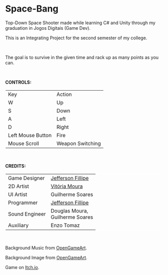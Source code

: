 # Space-Bang

<p class="text-center"></p>
<p class="text-center">Top-Down Space Shooter made while learning C# and Unity through my graduation in Jogos Digitais (Game Dev).
</p>
<p class="text-center">This is an Integrating Project for the second semester of my college.</p>
<p><br></p>
<p class="text-center">The goal is to survive in the given time and rack up as many points as you can.</p>
<p><br></p>
<p class="text-center"><strong>CONTROLS:</strong>
</p>
<table style="border: 1px solid white; margin-left: auto; margin-right: auto;"><tbody><tr><td>Key
</td><td>Action
</td></tr><tr><td>W
</td><td>Up
</td></tr><tr><td>S
</td><td>Down
</td></tr><tr><td>A
</td><td>Left
</td></tr><tr><td>D
</td><td>Right
</td></tr><tr><td>Left Mouse Button
</td><td>Fire
</td></tr><tr><td>Mouse Scroll
</td><td>Weapon Switching
</td></tr></tbody></table>
<p class="text-center"><strong><br></strong></p>
<p class="text-center"><strong>CREDITS:</strong>
</p>
<p class="text-center">
</p>
<table style="border: 1px solid white; margin-left: auto; margin-right: auto;"><tbody><tr><td>Game Designer
</td><td><a href="https://github.com/Jefferso7n" target="_blank">Jefferson Fillipe</a>
</td></tr><tr><td>2D&nbsp;Artist
</td><td><a href = "https://github.com/Vitoria-MR" target="_blank">Vitória Moura
</td></tr><tr><td>UI Artist
</td><td>Guilherme Soares
</td></tr><tr><td>Programmer
</td><td><a href="https://github.com/Jefferso7n" target="_blank">Jefferson Fillipe</a>
</td></tr><tr><td>Sound Engineer
</td><td>Douglas Moura,<br>
Guilherme Soares
</td></tr><tr><td>Auxiliary</td><td>Enzo Tomaz
</td></tr></tbody></table>
<p class="text-center"><br></p>
<p class="text-center">Background Music from&nbsp;<a href="https://opengameart.org/content/5-chiptunes-action" target="_blank">OpenGameArt</a>.
</p>
<p class="text-center">Background Image from&nbsp;<a href="https://opengameart.org/content/seamless-space-stars" target="_blank">OpenGameArt</a>.
</p>
<p class="text-center">Game on&nbsp;<a href="https://jeffersonfillipe.itch.io/space-bang" target="_blank">Itch.io</a>.
</p>
